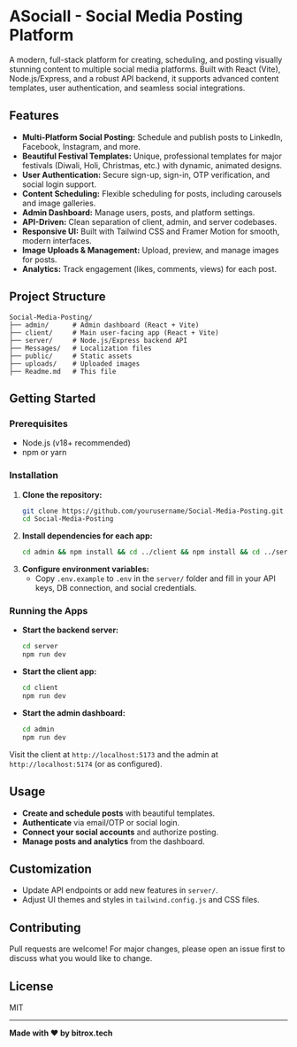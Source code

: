 # ASocialI - Social Media Posting Platform

A modern, full-stack platform for creating, scheduling, and posting visually stunning content to multiple social media platforms. Built with React (Vite), Node.js/Express, and a robust API backend, it supports advanced content templates, user authentication, and seamless social integrations.

## Features

- **Multi-Platform Social Posting:** Schedule and publish posts to LinkedIn, Facebook, Instagram, and more.
- **Beautiful Festival Templates:** Unique, professional templates for major festivals (Diwali, Holi, Christmas, etc.) with dynamic, animated designs.
- **User Authentication:** Secure sign-up, sign-in, OTP verification, and social login support.
- **Content Scheduling:** Flexible scheduling for posts, including carousels and image galleries.
- **Admin Dashboard:** Manage users, posts, and platform settings.
- **API-Driven:** Clean separation of client, admin, and server codebases.
- **Responsive UI:** Built with Tailwind CSS and Framer Motion for smooth, modern interfaces.
- **Image Uploads & Management:** Upload, preview, and manage images for posts.
- **Analytics:** Track engagement (likes, comments, views) for each post.

## Project Structure

```
Social-Media-Posting/
├── admin/      # Admin dashboard (React + Vite)
├── client/     # Main user-facing app (React + Vite)
├── server/     # Node.js/Express backend API
├── Messages/   # Localization files
├── public/     # Static assets
├── uploads/    # Uploaded images
├── Readme.md   # This file
```

## Getting Started

### Prerequisites
- Node.js (v18+ recommended)
- npm or yarn

### Installation

1. **Clone the repository:**
   ```sh
   git clone https://github.com/yourusername/Social-Media-Posting.git
   cd Social-Media-Posting
   ```
2. **Install dependencies for each app:**
   ```sh
   cd admin && npm install && cd ../client && npm install && cd ../server && npm install
   ```
3. **Configure environment variables:**
   - Copy `.env.example` to `.env` in the `server/` folder and fill in your API keys, DB connection, and social credentials.

### Running the Apps

- **Start the backend server:**
  ```sh
  cd server
  npm run dev
  ```
- **Start the client app:**
  ```sh
  cd client
  npm run dev
  ```
- **Start the admin dashboard:**
  ```sh
  cd admin
  npm run dev
  ```

Visit the client at `http://localhost:5173` and the admin at `http://localhost:5174` (or as configured).

## Usage

- **Create and schedule posts** with beautiful templates.
- **Authenticate** via email/OTP or social login.
- **Connect your social accounts** and authorize posting.
- **Manage posts and analytics** from the dashboard.

## Customization

- Update API endpoints or add new features in `server/`.
- Adjust UI themes and styles in `tailwind.config.js` and CSS files.

## Contributing

Pull requests are welcome! For major changes, please open an issue first to discuss what you would like to change.

## License

MIT

---

**Made with ❤️ by bitrox.tech**
